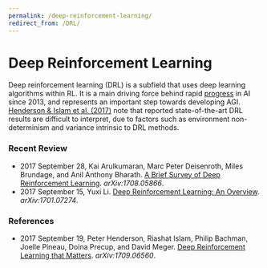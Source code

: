 ```yaml
---
permalink: /deep-reinforcement-learning/
redirect_from: /DRL/
---
```

# Deep Reinforcement Learning

Deep reinforcement learning (DRL) is a subfield that uses deep learning algorithms within RL. It is a main driving force behind rapid [progress](http://realai.org/progress/) in AI since 2013, and represents an important step towards developing AGI. [Henderson & Islam et al. (2017)](https://arxiv.org/abs/1709.06560) note that reported state-of-the-art DRL results are difficult to interpret, due to factors such as environment non-determinism and variance intrinsic to DRL methods.

### Recent Review

* 2017 September 28, Kai Arulkumaran, Marc Peter Deisenroth, Miles Brundage, and Anil Anthony Bharath. [A Brief Survey of Deep Reinforcement Learning](https://arxiv.org/abs/1708.05866). *arXiv:1708.05866*.
* 2017 September 15, Yuxi Li. [Deep Reinforcement Learning: An Overview](https://arxiv.org/abs/1701.07274). *arXiv:1701.07274*.

### References

* 2017 September 19, Peter Henderson, Riashat Islam, Philip Bachman, Joelle Pineau, Doina Precup, and David Meger. [Deep Reinforcement Learning that Matters](https://arxiv.org/abs/1709.06560). *arXiv:1709.06560*.
